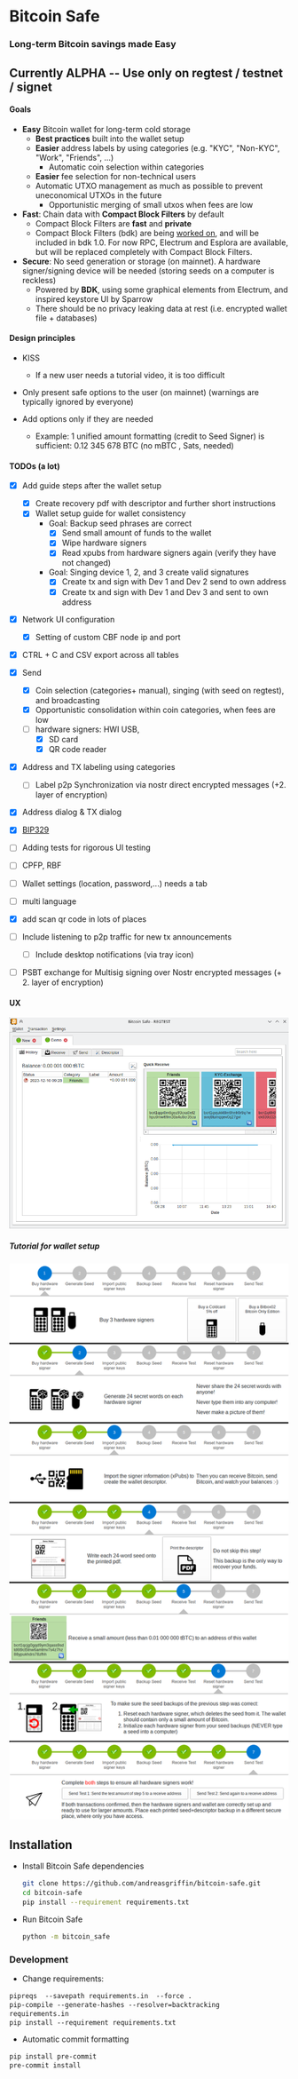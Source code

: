 # Bitcoin Safe

### Long-term Bitcoin savings made Easy

## Currently ALPHA -- Use only on regtest / testnet / signet

#### Goals

- **Easy** Bitcoin wallet for long-term cold storage
  - **Best practices** built into the wallet setup 
  - **Easier** address labels by using categories (e.g.  "KYC", "Non-KYC", "Work",  "Friends", ...) 
    - Automatic coin selection within categories
  - **Easier** fee selection for non-technical users 
  - Automatic UTXO management as much as possible to prevent uneconomical UTXOs in the future
    * Opportunistic merging of small utxos when fees are low
- **Fast**: Chain data with **Compact Block Filters** by default   
  - Compact Block Filters are **fast** and **private**
  - Compact Block Filters (bdk) are being [worked on](https://github.com/bitcoindevkit/bdk/pull/1055), and will be included in bdk 1.0.  For now RPC, Electrum and Esplora are available, but will be replaced completely with Compact Block Filters.
- **Secure**: No seed generation or storage (on mainnet). A hardware signer/signing device will be needed (storing seeds on a computer is  reckless)
  - Powered by **BDK**, using some graphical elements from Electrum, and inspired keystore UI  by Sparrow
  - There should be no privacy leaking data at rest (i.e. encrypted wallet file + databases)


#### Design principles

* KISS
  * If a new user needs a tutorial video, it is too difficult

* Only present safe options to the user (on mainnet) (warnings are typically ignored by everyone)
* Add options only if they are needed
  * Example: 1 unified amount formatting (credit to Seed Signer) is sufficient:  0.12 345 678 BTC     (no mBTC , Sats, needed)

#### TODOs (a lot)

- [x] Add guide steps after the wallet setup
  - [x] Create recovery pdf with descriptor and further short instructions   
  - [x] Wallet setup guide for wallet consistency
    - Goal: Backup seed phrases are correct
      - [x] Send small amount of funds to the wallet
      - [x] Wipe hardware signers
      - [x] Read xpubs from hardware signers again (verify they have not changed)
    - Goal: Singing device 1, 2, and 3 create valid signatures 
      - [x] Create tx and sign with Dev 1 and Dev 2  send to own address
      - [x] Create tx and sign with Dev 1 and Dev 3 and sent to own address
- [x] Network UI configuration 
  - [x] Setting of custom CBF node ip and port
- [x] CTRL + C  and CSV export across all tables
- [x] Send
  - [x] Coin selection (categories+ manual), singing (with seed on regtest), and broadcasting 
  - [x] Opportunistic consolidation within coin categories, when fees are low
  - [ ] hardware signers: HWI USB, 
    - [x] SD card
    - [x] QR code reader
- [x] Address and TX labeling using categories
  - [ ] Label p2p Synchronization via nostr direct encrypted messages (+2. layer of encryption)
- [x] Address dialog & TX dialog
- [x] [BIP329](https://github.com/bitcoin/bips/blob/1d15f3e0f486ea142b5fdef856ab5a4bbb166e01/bip-0329.mediawiki#L4)
- [ ] Adding tests for rigorous UI testing
- [ ] CPFP, RBF
- [ ] Wallet settings  (location, password,...) needs a tab
- [ ] multi language
- [x] add scan qr code in lots of places
- [ ] Include listening to p2p traffic for new tx announcements
  - [ ] Include desktop notifications (via tray icon)
- [ ] PSBT exchange for Multisig signing over Nostr encrypted messages (+ 2. layer of encryption)


#### UX

![screenshot0](docs/receive.gif)

##### Tutorial for wallet setup

![screenshot0](docs/tutorial.png)


## Installation

 * Install Bitcoin Safe dependencies

   ```sh
   git clone https://github.com/andreasgriffin/bitcoin-safe.git
   cd bitcoin-safe
   pip install --requirement requirements.txt 
   ```
   
 * Run Bitcoin Safe

   ```sh
   python -m bitcoin_safe
   ```



### Development

* Change requirements:

```shell
pipreqs  --savepath requirements.in  --force .
pip-compile --generate-hashes --resolver=backtracking   requirements.in
pip install --requirement requirements.txt 
```

* Automatic commit formatting

```shell
pip install pre-commit
pre-commit install
```


